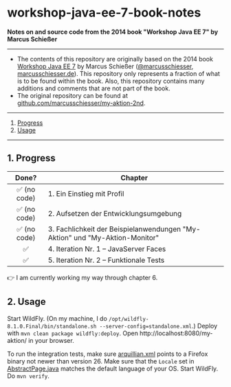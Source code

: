 # workshop-java-ee-7-book-notes

**Notes on and source code from the 2014 book "Workshop Java EE 7" by Marcus Schießer**

---

* The contents of this repository are originally based on the 2014 book [Workshop Java EE 7](https://www.dpunkt.de/buecher/4861/workshop-java-ee-7.html) by Marcus Schießer ([@marcusschiesser](https://github.com/marcusschiesser/), [marcusschiesser.de](http://marcusschiesser.de)).
  This repository only represents a fraction of what is to be found within the book.
  Also, this repository contains many additions and comments that are not part of the book.
* The original repository can be found at [github.com/marcusschiesser/my-aktion-2nd](https://github.com/marcusschiesser/my-aktion-2nd).

---

1. [Progress](#1-progress)
2. [Usage](#2-usage)

---

## 1. Progress

|  Done?                        | Chapter                                                                      |
|:-----------------------------:|------------------------------------------------------------------------------|
| :white_check_mark: (no code) |  1. Ein Einstieg mit Profil                                                  |
| :white_check_mark: (no code) |  2. Aufsetzen der Entwicklungsumgebung                                       |
| :white_check_mark: (no code) |  3. Fachlichkeit der Beispielanwendungen "My-Aktion" und "My-Aktion-Monitor" |
| :white_check_mark:           |  4. Iteration Nr. 1 – JavaServer Faces                                       |
| :white_check_mark:           |  5. Iteration Nr. 2 – Funktionale Tests                                      |

:point_right: I am currently working my way through chapter 6.

## 2. Usage

Start WildFly.
(On my machine, I do `/opt/wildfly-8.1.0.Final/bin/standalone.sh --server-config=standalone.xml`.)
Deploy with `mvn clean package wildfly:deploy`.
Open http://localhost:8080/my-aktion/ in your browser.

To run the integration tests, make sure [arquillian.xml](src/test/resources/arquillian.xml) points to a Firefox binary not newer than version 26.
Make sure that the `Locale` set in [AbstractPage.java](src/test/java/com/lambdarookie/myaktion/test/pages/AbstractPage.java) matches the default language of your OS.
Start WildFly.
Do `mvn verify`.
